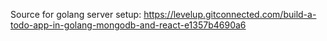 Source for golang server setup: https://levelup.gitconnected.com/build-a-todo-app-in-golang-mongodb-and-react-e1357b4690a6
